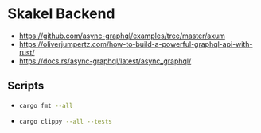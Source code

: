 # Skakel Backend

- https://github.com/async-graphql/examples/tree/master/axum
- https://oliverjumpertz.com/how-to-build-a-powerful-graphql-api-with-rust/
- https://docs.rs/async-graphql/latest/async_graphql/

## Scripts
- ```bash
  cargo fmt --all
  ```
  
- ```bash
  cargo clippy --all --tests
  ```
  